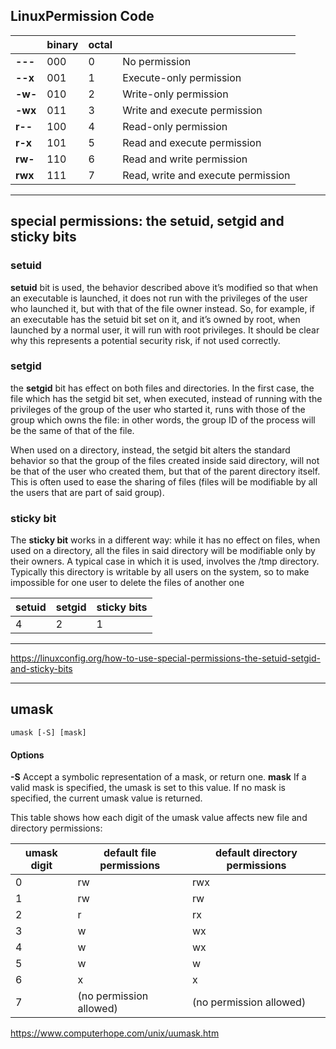 ## LinuxPermission Code

|           | binary | octal |                                    |
| --------- | ------ | ----- | ---------------------------------- |
| **\-\--** | 000    | 0     | No permission                      |
| **\--x**  | 001    | 1     | Execute-only permission            |
| **-w-**   | 010    | 2     | Write-only permission              |
| **-wx**   | 011    | 3     | Write and execute permission       |
| **r\--**  | 100    | 4     | Read-only permission               |
| **r-x**   | 101    | 5     | Read and execute permission        |
| **rw-**   | 110    | 6     | Read and write permission          |
| **rwx**   | 111    | 7     | Read, write and execute permission |

* * *

## special permissions: the setuid, setgid and sticky bits

### setuid

**setuid** bit is used, the behavior described above it’s modified so that when an executable is launched, it does not run with the privileges of the user who launched it, but with that of the file owner instead. So, for example, if an executable has the setuid bit set on it, and it’s owned by root, when launched by a normal user, it will run with root privileges. It should be clear why this represents a potential security risk, if not used correctly.

### setgid

the **setgid** bit has effect on both files and directories. In the first case, the file which has the setgid bit set, when executed, instead of running with the privileges of the group of the user who started it, runs with those of the group which owns the file: in other words, the group ID of the process will be the same of that of the file.

When used on a directory, instead, the setgid bit alters the standard behavior so that the group of the files created inside said directory, will not be that of the user who created them, but that of the parent directory itself. This is often used to ease the sharing of files (files will be modifiable by all the users that are part of said group). 

### sticky bit

The **sticky bit** works in a different way: while it has no effect on files, when used on a directory, all the files in said directory will be modifiable only by their owners. A typical case in which it is used, involves the /tmp directory. Typically this directory is writable by all users on the system, so to make impossible for one user to delete the files of another one

| setuid | setgid | sticky bits |
| ------ | ------ | ----------- |
| 4      | 2      | 1           |

* * *

https://linuxconfig.org/how-to-use-special-permissions-the-setuid-setgid-and-sticky-bits

* * *

## umask

`umask [-S] [mask]`

#### Options
**-S** 	Accept a symbolic representation of a mask, or return one.
**mask** 	If a valid mask is specified, the umask is set to this value. If no mask is specified, the current umask value is returned.

This table shows how each digit of the umask value affects new file and directory permissions:


         


| umask digit | default file permissions | default directory permissions |
| ----------- | ------------------------ | ----------------------------- |
| 0           | rw                       | rwx                           |
| 1           | rw                       | rw                            |
| 2           | r                        | rx                            |
| 3           | w                        | wx                            |
| 4           | w                        | wx                            |
| 5           | w                        | w                             |
| 6           | x                        | x                             |
| 7           | (no permission allowed)  | (no permission allowed)       |


https://www.computerhope.com/unix/uumask.htm